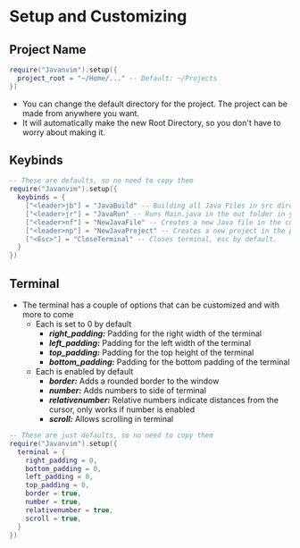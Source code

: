 # Setup and Customizing

## Project Name

```lua
require("Javanvim").setup({
  project_root = "~/Home/..." -- Default: ~/Projects
})
```

* You can change the default directory for the project. The project can be made from anywhere you want.
* It will automatically make the new Root Directory, so you don't have to worry about making it.

## Keybinds
```lua
-- These are defaults, so no need to copy them
require("Javanvim").setup({
  keybinds = {
    ["<leader>jb"] = "JavaBuild" -- Building all Java Files in src directory in.
    ["<leader>jr"] = "JavaRun" -- Runs Main.java in the out folder in your project_root
    ["<leader>nf"] = "NewJavaFile" -- Creates a new Java file in the current project src folder
    ["<leader>np"] = "NewJavaProject" -- Creates a new project in the project directory in the config, defaults to ~/Projects unless project_root is set
    ["<Esc>"] = "CloseTerminal" -- Closes terminal, esc by default. 
  }
})
```

## Terminal

* The terminal has a couple of options that can be customized and with more to come
    - Each is set to 0 by default
        * **_right_padding:_** Padding for the right width of the terminal
        * **_left_padding:_** Padding for the left width of the terminal
        * **_top_padding:_** Padding for the top height of the terminal
        * **_bottom_padding:_** Padding for the bottom padding of the terminal
    - Each is enabled by default
        * **_border:_** Adds a rounded border to the window
        * **_number:_** Adds numbers to side of terminal
        * **_relativenumber:_** Relative numbers indicate distances from the cursor, only works if number is enabled
        * **_scroll:_** Allows scrolling in terminal

```lua
-- These are just defaults, so no need to copy them
require("Javanvim").setup({
  terminal = {
    right_padding = 0,
    bottom_padding = 0,
    left_padding = 0,
    top_padding = 0,
    border = true,
    number = true,
    relativenumber = true,
    scroll = true,
  }
})
```
